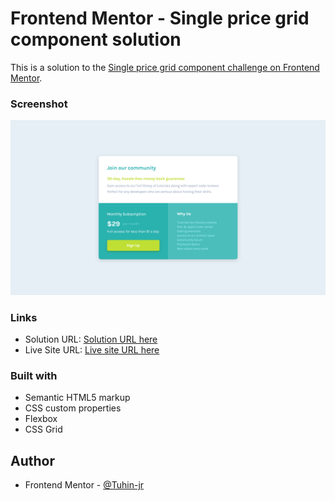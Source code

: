 # Frontend Mentor - Single price grid component solution

This is a solution to the [Single price grid component challenge on Frontend Mentor](https://www.frontendmentor.io/challenges/single-price-grid-component-5ce41129d0ff452fec5abbbc).

### Screenshot

![](./Screenshot.png)

### Links

- Solution URL: [Solution URL here](https://www.frontendmentor.io/solutions/single-price-grid-component-qRo31NZnFP)
- Live Site URL: [Live site URL here](https://donjr2.github.io/Frontend-Mentor---Single-price-grid-component-solution/)

### Built with

- Semantic HTML5 markup
- CSS custom properties
- Flexbox
- CSS Grid

## Author

- Frontend Mentor - [@Tuhin-jr](https://www.frontendmentor.io/profile/Tuhin-jr)
